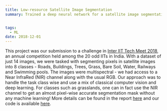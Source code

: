 ```yaml
---
title: Low-resource Satellite Image Segmentation
summary: Trained a deep neural network for a satellite image segmentation task with just 14 images!


tags:
  - ML
date: 2018-12-01
---
```


This project was our submission to a challenge in [Inter IIT Tech Meet 2018](https://www.iitb.ac.in/en/event/7th-inter-iit-tech-meet),
an annual competition held among the 20 odd IITs in India. With a dataset of just 14 images, we were tasked with segmenting
pixels in satellite images into 8 classes - Roads, Buildings, Trees, Grass, Bare Soil, Water, Railways and Swimming
pools. The images were multispectral - we had access to a Near InfraRed (NIR) channel along with the usual RGB. Our approach
was to handle the task class wise and use a mix of classical computer vision and deep learning. For classes such as 
grasslands, one can in fact use the NIR channel to get an almost pixel-wise accurate segmentation mask without any machine learning!
More details can be found in the report [here](https://github.com/iitmcvg/eye-in-the-sky/blob/master/InterIIT_2018-IITM.pdf) and our
code is available [here](https://github.com/iitmcvg/eye-in-the-sky). 
